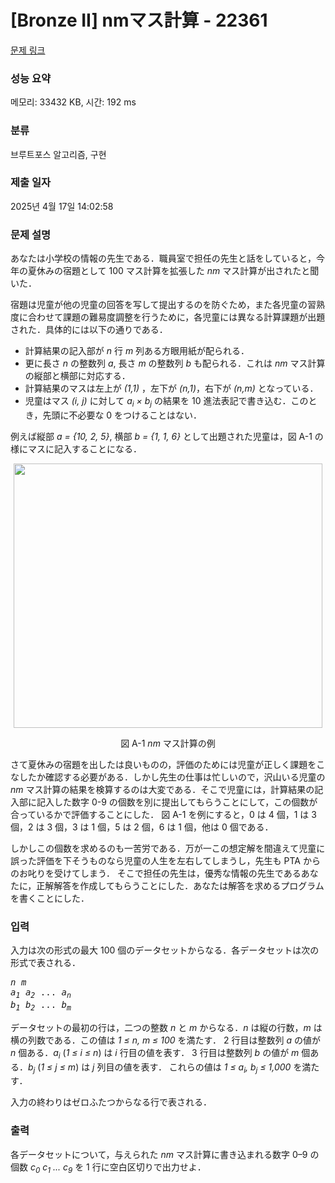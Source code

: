 # [Bronze II] nmマス計算 - 22361 

[문제 링크](https://www.acmicpc.net/problem/22361) 

### 성능 요약

메모리: 33432 KB, 시간: 192 ms

### 분류

브루트포스 알고리즘, 구현

### 제출 일자

2025년 4월 17일 14:02:58

### 문제 설명

<p>あなたは小学校の情報の先生である．職員室で担任の先生と話をしていると，今年の夏休みの宿題として 100 マス計算を拡張した <i>nm</i> マス計算が出されたと聞いた．</p>

<p>宿題は児童が他の児童の回答を写して提出するのを防ぐため，また各児童の習熟度に合わせて課題の難易度調整を行うために，各児童には異なる計算課題が出題された．具体的には以下の通りである．</p>

<ul>
	<li>計算結果の記入部が <i>n</i> 行 <i>m</i> 列ある方眼用紙が配られる．</li>
	<li>更に長さ <i>n</i> の整数列 <i>a</i>, 長さ <i>m</i> の整数列 <i>b</i> も配られる．これは <i>nm</i> マス計算の縦部と横部に対応する．</li>
	<li>計算結果のマスは左上が <i>(1,1)</i> ，左下が <i>(n,1)</i>，右下が <i>(n,m)</i> となっている．</li>
	<li>児童はマス <i>(i, j)</i> に対して <i>a<sub>i</sub> × b<sub>j</sub></i> の結果を 10 進法表記で書き込む．このとき，先頭に不必要な 0 をつけることはない．</li>
</ul>

<p>例えば縦部 <i>a = {10, 2, 5}</i>, 横部 <i>b = {1, 1, 6}</i> として出題された児童は，図 A-1 の様にマスに記入することになる．</p>

<p style="text-align: center;"><img alt="" src="https://upload.acmicpc.net/95b8cd27-7005-4130-8a06-04bee0516d5c/-/preview/" style="width: 494px; height: 423px;"></p>

<center>図 A-1 <i>nm</i> マス計算の例</center>

<p>さて夏休みの宿題を出したは良いものの，評価のためには児童が正しく課題をこなしたか確認する必要がある．しかし先生の仕事は忙しいので，沢山いる児童の <i>nm</i> マス計算の結果を検算するのは大変である．そこで児童には，計算結果の記入部に記入した数字 0-9 の個数を別に提出してもらうことにして，この個数が合っているかで評価することにした． 図 A-1 を例にすると，0 は 4 個，1 は 3 個，2 は 3 個，3 は 1 個，5 は 2 個，6 は 1 個，他は 0 個である．</p>

<p>しかしこの個数を求めるのも一苦労である．万が一この想定解を間違えて児童に誤った評価を下そうものなら児童の人生を左右してしまうし，先生も PTA からのお叱りを受けてしまう． そこで担任の先生は，優秀な情報の先生であるあなたに，正解解答を作成してもらうことにした．あなたは解答を求めるプログラムを書くことにした．</p>

### 입력 

 <p>入力は次の形式の最大 100 個のデータセットからなる．各データセットは次の形式で表される．</p>

<pre><i>n</i> <i>m</i>
<i>a<sub>1</sub></i> <i>a<sub>2</sub></i> ... <i>a<sub>n</sub></i>
<i>b<sub>1</sub></i> <i>b<sub>2</sub></i> ... <i>b<sub>m</sub></i></pre>

<p>データセットの最初の行は，二つの整数 <i>n</i> と <i>m</i> からなる．<i>n</i> は縦の行数，<i>m</i> は横の列数である．この値は <i>1 ≤ n, m ≤ 100</i> を満たす． 2 行目は整数列 <i>a</i> の値が <i>n</i> 個ある．<i>a<sub>i</sub></i> (<i>1 ≤ i ≤ n</i>) は <i>i</i> 行目の値を表す． 3 行目は整数列 <i>b</i> の値が <i>m</i> 個ある．<i>b<sub>j</sub></i> (<i>1 ≤ j ≤ m</i>) は <i>j</i> 列目の値を表す． これらの値は <i>1 ≤ a<sub>i</sub>, b<sub>j</sub> ≤ 1,000</i> を満たす．</p>

<p>入力の終わりはゼロふたつからなる行で表される．</p>

### 출력 

 <p>各データセットについて，与えられた <i>nm</i> マス計算に書き込まれる数字 0–9 の個数 <i>c<sub>0</sub> c<sub>1</sub> ... c<sub>9</sub></i> を 1 行に空白区切りで出力せよ．</p>

